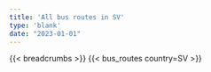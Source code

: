 ```yaml
---
title: 'All bus routes in SV'
type: 'blank'
date: "2023-01-01"
---
```


{{< breadcrumbs >}}
{{< bus_routes country=SV >}}
